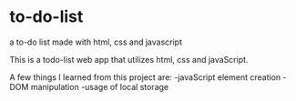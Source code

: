 # to-do-list
a to-do list made with html, css and javascript





This is a todo-list web app that utilizes html, css and javaScript. 

A few things I learned from this project are:
-javaScript element creation
-DOM manipulation
-usage of local storage
